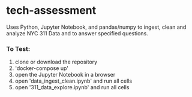 # tech-assessment
Uses Python, Jupyter Notebook, and pandas/numpy to ingest, clean and analyze NYC 311 Data and to answer specified questions.

### To Test:
1. clone or download the repository
2. 'docker-compose up'
3. open the Jupyter Notebook in a browser 
4. open 'data_ingest_clean.ipynb' and run all cells
5. open '311_data_explore.ipynb' and run all cells 
